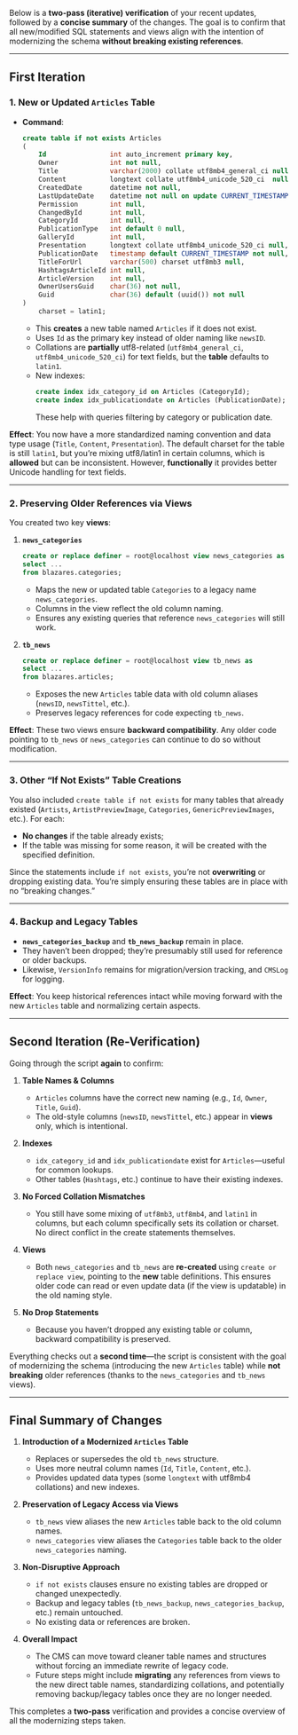 Below is a **two-pass (iterative) verification** of your recent updates, followed by a **concise summary** of the changes. The goal is to confirm that all new/modified SQL statements and views align with the intention of modernizing the schema **without breaking existing references**.

---

## First Iteration

### 1. New or Updated `Articles` Table
- **Command**:  
  ```sql
  create table if not exists Articles
  (
      Id                int auto_increment primary key,
      Owner             int not null,
      Title             varchar(2000) collate utf8mb4_general_ci null,
      Content           longtext collate utf8mb4_unicode_520_ci  null,
      CreatedDate       datetime not null,
      LastUpdateDate    datetime not null on update CURRENT_TIMESTAMP,
      Permission        int null,
      ChangedById       int null,
      CategoryId        int null,
      PublicationType   int default 0 null,
      GalleryId         int null,
      Presentation      longtext collate utf8mb4_unicode_520_ci null,
      PublicationDate   timestamp default CURRENT_TIMESTAMP not null,
      TitleForUrl       varchar(500) charset utf8mb3 null,
      HashtagsArticleId int null,
      ArticleVersion    int null,
      OwnerUsersGuid    char(36) not null,
      Guid              char(36) default (uuid()) not null
  )
      charset = latin1;
  ```
  - This **creates** a new table named `Articles` if it does not exist.  
  - Uses `Id` as the primary key instead of older naming like `newsID`.  
  - Collations are **partially** utf8-related (`utf8mb4_general_ci`, `utf8mb4_unicode_520_ci`) for text fields, but the **table** defaults to `latin1`.  
  - New indexes:  
    ```sql
    create index idx_category_id on Articles (CategoryId);
    create index idx_publicationdate on Articles (PublicationDate);
    ```
    These help with queries filtering by category or publication date.

**Effect**: You now have a more standardized naming convention and data type usage (`Title`, `Content`, `Presentation`). The default charset for the table is still `latin1`, but you’re mixing utf8/latin1 in certain columns, which is **allowed** but can be inconsistent. However, **functionally** it provides better Unicode handling for text fields.

---

### 2. Preserving Older References via Views
You created two key **views**:

1. **`news_categories`**  
   ```sql
   create or replace definer = root@localhost view news_categories as
   select ...
   from blazares.categories;
   ```
   - Maps the new or updated table `Categories` to a legacy name `news_categories`.  
   - Columns in the view reflect the old column naming.  
   - Ensures any existing queries that reference `news_categories` will still work.

2. **`tb_news`**  
   ```sql
   create or replace definer = root@localhost view tb_news as
   select ...
   from blazares.articles;
   ```
   - Exposes the new `Articles` table data with old column aliases (`newsID`, `newsTittel`, etc.).  
   - Preserves legacy references for code expecting `tb_news`.

**Effect**: These two views ensure **backward compatibility**. Any older code pointing to `tb_news` or `news_categories` can continue to do so without modification.

---

### 3. Other “If Not Exists” Table Creations
You also included `create table if not exists` for many tables that already existed (`Artists`, `ArtistPreviewImage`, `Categories`, `GenericPreviewImages`, etc.). For each:

- **No changes** if the table already exists;  
- If the table was missing for some reason, it will be created with the specified definition.

Since the statements include `if not exists`, you’re not **overwriting** or dropping existing data. You’re simply ensuring these tables are in place with no “breaking changes.”

---

### 4. Backup and Legacy Tables
- **`news_categories_backup`** and **`tb_news_backup`** remain in place.  
- They haven’t been dropped; they’re presumably still used for reference or older backups.  
- Likewise, `VersionInfo` remains for migration/version tracking, and `CMSLog` for logging.

**Effect**: You keep historical references intact while moving forward with the new `Articles` table and normalizing certain aspects.

---

## Second Iteration (Re-Verification)

Going through the script **again** to confirm:

1. **Table Names & Columns**  
   - `Articles` columns have the correct new naming (e.g., `Id`, `Owner`, `Title`, `Guid`).  
   - The old-style columns (`newsID`, `newsTittel`, etc.) appear in **views** only, which is intentional.

2. **Indexes**  
   - `idx_category_id` and `idx_publicationdate` exist for `Articles`—useful for common lookups.  
   - Other tables (`Hashtags`, etc.) continue to have their existing indexes.

3. **No Forced Collation Mismatches**  
   - You still have some mixing of `utf8mb3`, `utf8mb4`, and `latin1` in columns, but each column specifically sets its collation or charset. No direct conflict in the create statements themselves.

4. **Views**  
   - Both `news_categories` and `tb_news` are **re-created** using `create or replace view`, pointing to the **new** table definitions. This ensures older code can read or even update data (if the view is updatable) in the old naming style.

5. **No Drop Statements**  
   - Because you haven’t dropped any existing table or column, backward compatibility is preserved.

Everything checks out a **second time**—the script is consistent with the goal of modernizing the schema (introducing the new `Articles` table) while **not breaking** older references (thanks to the `news_categories` and `tb_news` views).

---

## Final Summary of Changes

1. **Introduction of a Modernized `Articles` Table**  
   - Replaces or supersedes the old `tb_news` structure.  
   - Uses more neutral column names (`Id`, `Title`, `Content`, etc.).  
   - Provides updated data types (some `longtext` with utf8mb4 collations) and new indexes.

2. **Preservation of Legacy Access via Views**  
   - `tb_news` view aliases the new `Articles` table back to the old column names.  
   - `news_categories` view aliases the `Categories` table back to the older `news_categories` naming.

3. **Non-Disruptive Approach**  
   - `if not exists` clauses ensure no existing tables are dropped or changed unexpectedly.  
   - Backup and legacy tables (`tb_news_backup`, `news_categories_backup`, etc.) remain untouched.  
   - No existing data or references are broken.

4. **Overall Impact**  
   - The CMS can move toward cleaner table names and structures without forcing an immediate rewrite of legacy code.  
   - Future steps might include **migrating** any references from views to the new direct table names, standardizing collations, and potentially removing backup/legacy tables once they are no longer needed.

This completes a **two-pass** verification and provides a concise overview of all the modernizing steps taken.